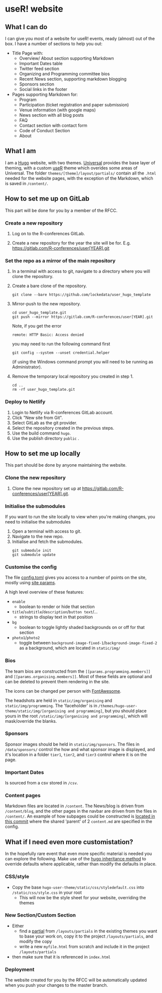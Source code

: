 # useR! website

## What I can do

I can give you most of a website for useR! events, ready (almost) out of the box. I have a number of sections to help you out:
* Title Page with:
    + Overview/ About section supporting Markdown
    + Important Dates table
    + Twitter feed section
    + Organizing and Programming committee bios
    + Recent News section, supporting markdown blogging
    + Sponsors section
    + Social links in the footer
* Pages supporting Markdown for:
    + Program
    + Participation (ticket registration and paper submission)
    + Venue information (with google maps)
    + News section with all blog posts
    + FAQ
    + Contact section with contact form 
    + Code of Conduct Section
    + About

## What I am
I am a [Hugo](//gohugo.io) website, with two themes. [Universal](https://github.com/devcows/hugo-universal-theme) provides the base layer of theming, with a custom [useR](https://github.com/lockedata/hugo-user-theme/) theme which overides some areas of Universal. The folder `themes/[theme]/layout/partials/` contain all the `.html` needed for the website pages, with the exception of the Markdown, which is saved in `/content/`.

## How to set me up on GitLab

This part will be done for you by a member of the RFCC.

### Create a new repository

1. Log on to the R-conferences GitLab.

2. Create a new repository for the year the site will be for. E.g. https://gitlab.com/R-conferences/user[YEAR].git

### Set the repo as a mirror of the main repository

1. In a terminal with access to git, navigate to a directory where you will clone the repository.

2. Create a bare clone of the repository.

    ```
    git clone --bare https://github.com/lockedata/user_hugo_template
    ```

3. Mirror-push to the new repository.
    
    ```
    cd user_hugo_template.git
    git push --mirror https://gitlab.com/R-conferences/user[YEAR].git
    ```
    Note, if you get the error 
    
    ```
    remote: HTTP Basic: Access denied
    ```
    
    you may need to run the following command first
    
    ```
    git config --system --unset credential.helper
    ```
    
    (if using the Windows command prompt you will need to be running as Administrator).

4. Remove the temporary local repository you created in step 1.

    ```
    cd ..
    rm -rf user_hugo_template.git
    ```
    
### Deploy to Netlify

1. Login to Netlify via R-conferences GitLab account.
2. Click "New site from Git".
3. Select GitLab as the git provider.
4. Select the repository created in the previous steps.
5. Use the build command `hugo`.
6. Use the publish directory `public`    .

## How to set me up locally

This part should be done by anyone maintaining the website.

### Clone the new repository

1. Clone the new repository set up at https://gitlab.com/R-conferences/user[YEAR].git.

### Initialise the submodules
If you want to run the site locally to view when you're making changes, you need to initialise the submodules
1. Open a terminal with access to git.
2. Navigate to the new repo.
3. Initialise and fetch the submodules.
    ```
    git submodule init
    git submodule update
    ```

### Customise the config
The file [config.toml](https://github.com/lockedata/user_hugo_template/blob/master/config.toml) gives you access to a number of points on the site, mostly using [site params](https://gohugo.io/variables/site/#the-site-params-variable).

A high level overview of these features:
* `enable` 
    + boolean to render or hide that section
* `title`/`subtitle`/`description`/`button text`/...
    + strings to display text in that position
* `bg`
    + boolean to toggle lightly shaded backgrounds on or off for that section
* `photo1`/`photo2`
    + toggle between `background-image-fixed-1`/`background-image-fixed-2` as a background, which are located in `static/img/`
### Bios

The team bios are constructed from the `[[params.programming.members]]` and `[[params.organising.members]]`. Most of these fields are optional and can be deleted to prevent them rendering in the site. 

The icons can be changed per person with [FontAwesome](https://fontawesome.com/).

The headshots are held in `static/img/organising` and `static/img/programming`. The 'faceholder' is in `/themes/hugo-user-theme/static/img/[organising and programming]`, but you should place yours in the root `/static/img/[organising and programming]`, which will mask/override the blanks.

### Sponsors

Sponsor images should be held in `static/img/sponsors`. The files in `/data/sponsors/` control the how and what sponsor image is displayed, and it's location in a folder `tier1`, `tier2`, and `tier3` control where it is on the page.

### Important Dates

Is sourced from a csv stored in `/csv`.

### Content pages

Markdown files are located in `/content`. The News/blog is driven from `/content/blog`, and the other pages in the navbar are driven from the files in `/content/`. An example of how subpages could be constructed is [located in this commit](https://github.com/lockedata/user_hugo_template/commit/211168db3cb975292fd1b8e399669b4c3b24cce0) where the shared 'parent' of 2 `content.md` are specified in the config.

## What if I need even more customistation?
In the hopefully rare event that even more specific material is needed you can explore the following. Make use of the [hugo inheritance method](https://gohugo.io/templates/lookup-order/#hugo-layouts-lookup-rules-with-theme) to override defaults where applicable, rather than modify the defaults in place.

### CSS/style
* Copy the base `hugo-user-theme/static/css/styledefault.css` into `/static/css/style.css` in your root
  + This will now be the style sheet for your website, overriding the themes
  
### New Section/Custom Section
* Either 
  + find a [partial](https://gohugo.io/templates/partials/) from `/layouts/partials` in the existing themes you want to base your work on, copy it to the project `/layouts/partials`, and modify the copy
  + write a new `myfile.html` from scratch and include it in the project `/layouts/partials`
* then make sure that it is referenced in `index.html`

### Deployment

The website created for you by the RFCC will be automatically updated when you push your changes to the master branch.
